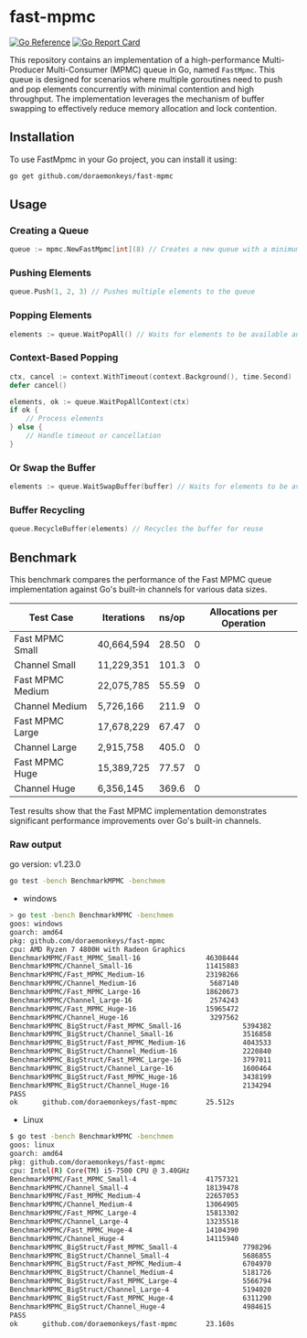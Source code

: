 # fast-mpmc
[![Go Reference](https://pkg.go.dev/badge/github.com/doraemonkeys/fast-mpmc.svg)](https://pkg.go.dev/github.com/doraemonkeys/fast-mpmc) [![Go Report Card](https://goreportcard.com/badge/github.com/doraemonkeys/fast-mpmc)](https://goreportcard.com/report/github.com/doraemonkeys/fast-mpmc)


This repository contains an implementation of a high-performance Multi-Producer Multi-Consumer (MPMC) queue in Go, named `FastMpmc`. This queue is designed for scenarios where multiple goroutines need to push and pop elements concurrently with minimal contention and high throughput. The implementation leverages the mechanism of buffer swapping to effectively reduce memory allocation and lock contention.


## Installation
To use FastMpmc in your Go project, you can install it using:

```bash
go get github.com/doraemonkeys/fast-mpmc
```

## Usage

### Creating a Queue

```go
queue := mpmc.NewFastMpmc[int](8) // Creates a new queue with a minimum buffer capacity of 8
```

### Pushing Elements

```go
queue.Push(1, 2, 3) // Pushes multiple elements to the queue
```

### Popping Elements

```go
elements := queue.WaitPopAll() // Waits for elements to be available and pops all elements
```

### Context-Based Popping

```go
ctx, cancel := context.WithTimeout(context.Background(), time.Second)
defer cancel()

elements, ok := queue.WaitPopAllContext(ctx)
if ok {
    // Process elements
} else {
    // Handle timeout or cancellation
}
```

### Or Swap the Buffer

```go
elements := queue.WaitSwapBuffer(buffer) // Waits for elements to be available and swaps the buffer
```

### Buffer Recycling

```go
queue.RecycleBuffer(elements) // Recycles the buffer for reuse
```


## Benchmark

This benchmark compares the performance of the Fast MPMC queue implementation against Go's built-in channels for various data sizes.

| Test Case               | Iterations | ns/op  | Allocations per Operation |
|-------------------------|-----------------------|--------|---------------------------|
| Fast MPMC Small         | 40,664,594            | 28.50  | 0                         |
| Channel Small           | 11,229,351            | 101.3  | 0                         |
| Fast MPMC Medium        | 22,075,785            | 55.59  | 0                         |
| Channel Medium          | 5,726,166             | 211.9  | 0                         |
| Fast MPMC Large         | 17,678,229            | 67.47  | 0                         |
| Channel Large           | 2,915,758             | 405.0  | 0                         |
| Fast MPMC Huge          | 15,389,725            | 77.57  | 0                         |
| Channel Huge            | 6,356,145             | 369.6  | 0                         |


Test results show that the Fast MPMC implementation demonstrates significant performance improvements over Go's built-in channels. 



### Raw output

go version: v1.23.0

```bash
go test -bench BenchmarkMPMC -benchmem 
```

- windows

```bash
> go test -bench BenchmarkMPMC -benchmem       
goos: windows
goarch: amd64
pkg: github.com/doraemonkeys/fast-mpmc
cpu: AMD Ryzen 7 4800H with Radeon Graphics
BenchmarkMPMC/Fast_MPMC_Small-16                46308444                26.37 ns/op            0 B/op          0 allocs/op
BenchmarkMPMC/Channel_Small-16                  11415883               100.9 ns/op             0 B/op          0 allocs/op
BenchmarkMPMC/Fast_MPMC_Medium-16               23198266                52.50 ns/op            0 B/op          0 allocs/op
BenchmarkMPMC/Channel_Medium-16                  5687140               211.6 ns/op             0 B/op          0 allocs/op
BenchmarkMPMC/Fast_MPMC_Large-16                18620673                64.22 ns/op            0 B/op          0 allocs/op
BenchmarkMPMC/Channel_Large-16                   2574243               457.7 ns/op             0 B/op          0 allocs/op
BenchmarkMPMC/Fast_MPMC_Huge-16                 15965472                76.85 ns/op            0 B/op          0 allocs/op
BenchmarkMPMC/Channel_Huge-16                    3297562               368.2 ns/op             0 B/op          0 allocs/op
BenchmarkMPMC_BigStruct/Fast_MPMC_Small-16               5394382               230.5 ns/op            31 B/op          2 allocs/op
BenchmarkMPMC_BigStruct/Channel_Small-16                 3516858               346.6 ns/op            24 B/op          1 allocs/op
BenchmarkMPMC_BigStruct/Fast_MPMC_Medium-16              4043533               298.9 ns/op            49 B/op          2 allocs/op
BenchmarkMPMC_BigStruct/Channel_Medium-16                2220840               553.1 ns/op            24 B/op          1 allocs/op
BenchmarkMPMC_BigStruct/Fast_MPMC_Large-16               3797011               316.5 ns/op            41 B/op          2 allocs/op
BenchmarkMPMC_BigStruct/Channel_Large-16                 1600464               746.6 ns/op            23 B/op          1 allocs/op
BenchmarkMPMC_BigStruct/Fast_MPMC_Huge-16                3438199               331.7 ns/op            67 B/op          2 allocs/op
BenchmarkMPMC_BigStruct/Channel_Huge-16                  2134294               565.4 ns/op            23 B/op          1 allocs/op
PASS
ok      github.com/doraemonkeys/fast-mpmc       25.512s
```

- Linux

```bash
$ go test -bench BenchmarkMPMC -benchmem 
goos: linux
goarch: amd64
pkg: github.com/doraemonkeys/fast-mpmc
cpu: Intel(R) Core(TM) i5-7500 CPU @ 3.40GHz
BenchmarkMPMC/Fast_MPMC_Small-4                 41757321                27.87 ns/op            0 B/op          0 allocs/op
BenchmarkMPMC/Channel_Small-4                   18139478                65.86 ns/op            0 B/op          0 allocs/op
BenchmarkMPMC/Fast_MPMC_Medium-4                22657053                53.89 ns/op            0 B/op          0 allocs/op
BenchmarkMPMC/Channel_Medium-4                  13064905                90.76 ns/op            0 B/op          0 allocs/op
BenchmarkMPMC/Fast_MPMC_Large-4                 15813302                76.95 ns/op            0 B/op          0 allocs/op
BenchmarkMPMC/Channel_Large-4                   13235518                91.26 ns/op            0 B/op          0 allocs/op
BenchmarkMPMC/Fast_MPMC_Huge-4                  14104390                88.98 ns/op            0 B/op          0 allocs/op
BenchmarkMPMC/Channel_Huge-4                    14115940                87.20 ns/op            0 B/op          0 allocs/op
BenchmarkMPMC_BigStruct/Fast_MPMC_Small-4                7798296               151.9 ns/op            37 B/op          2 allocs/op
BenchmarkMPMC_BigStruct/Channel_Small-4                  5686855               210.4 ns/op            24 B/op          1 allocs/op
BenchmarkMPMC_BigStruct/Fast_MPMC_Medium-4               6704970               167.6 ns/op            44 B/op          2 allocs/op
BenchmarkMPMC_BigStruct/Channel_Medium-4                 5181726               230.9 ns/op            23 B/op          1 allocs/op
BenchmarkMPMC_BigStruct/Fast_MPMC_Large-4                5566794               181.9 ns/op            59 B/op          2 allocs/op
BenchmarkMPMC_BigStruct/Channel_Large-4                  5194020               231.0 ns/op            23 B/op          1 allocs/op
BenchmarkMPMC_BigStruct/Fast_MPMC_Huge-4                 6311290               197.9 ns/op            73 B/op          2 allocs/op
BenchmarkMPMC_BigStruct/Channel_Huge-4                   4984615               240.8 ns/op            23 B/op          1 allocs/op
PASS
ok      github.com/doraemonkeys/fast-mpmc       23.160s
```

